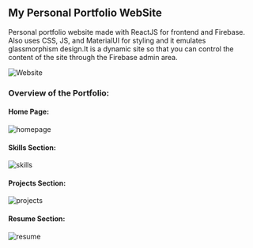 ## My Personal Portfolio WebSite

Personal portfolio website made with ReactJS for frontend and Firebase. Also uses CSS, JS, and MaterialUI for styling and it emulates glassmorphism design.It is a dynamic site so that you can control the content of the site through the Firebase admin area.

![Website](https://img.shields.io/website?down_color=red&down_message=offline&label=vestanassone.netlify.app&style=for-the-badge&up_color=green&up_message=online&url=http%3A%2F%2Fvestanassone.netlify.app%2F)

### Overview of the Portfolio:

#### Home Page:
<img aline="center" src="https://i.imgur.com/PgpXXLb.png" alt="homepage">

#### Skills Section:
<img aline="center" src="https://i.imgur.com/7At1pqG.png" alt="skills">

#### Projects Section:
<img aline="center" src="https://i.imgur.com/1S57RqD.png" alt="projects">

#### Resume Section:
<img aline="center" src="https://i.imgur.com/djYOST6.png" alt="resume">